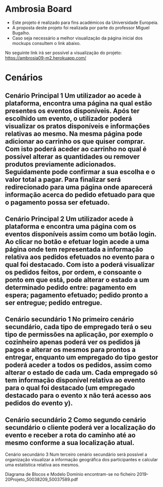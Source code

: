  Ambrosia Board
 ==============
 
* Este projeto é realizado para fins académicos da Universidade Europeia. 
* A proposta deste projeto foi realizada por parte do professor Miguel Bugalho.
* Caso seja necessário a melhor visualização da página inicial dos mockups consultem o link abaixo.

No seguinte link irá ser possível a visualização do projeto:
https://ambrosia09-m2.herokuapp.com/


Cenários
=====================
Cenário Principal 1
Um utilizador ao acede à plataforma, encontra uma página na qual estão presentes os eventos disponíveis. Após ter escolhido um evento, o utilizador poderá visualizar os pratos disponíveis e informações relativas ao mesmo. Na mesma página pode adicionar ao carrinho os que quiser comprar. Com isto poderá aceder ao carrinho no qual é possível alterar as quantidades ou remover produtos previamente adicionados. Seguidamente pode confirmar a sua escolha e o valor total a pagar. Para finalizar será redirecionado para uma página onde aparecerá informação acerca do pedido efetuado para que o pagamento possa ser efetuado. 
--------
Cenário Principal 2
Um utilizador acede à plataforma e encontra uma página com os eventos disponíveis assim como um botão login. Ao clicar no botão e efetuar login acede a uma página onde tem representada a informação relativa aos pedidos efetuados no evento para o qual foi destacado. Com isto a poderá visualizar os pedidos feitos, por ordem, e consoante o ponto em que está, pode alterar o estado a um determinado pedido entre: pagamento em espera; pagamento efetuado; pedido pronto a ser entregue; pedido entregue.
-------
Cenário secundário 1
No primeiro cenário secundário, cada tipo de empregado terá o seu tipo de permissões na aplicação, por exemplo o cozinheiro apenas poderá ver os pedidos já pagos e alterar os mesmos para prontos a entregar, enquanto um empregado do tipo gestor poderá aceder a todos os pedidos, assim como alterar o estado de cada um. Cada empregado só tem informação disponível relativa ao evento para o qual foi destacado (um empregado destacado para o evento x não terá acesso aos pedidos do evento y).
------
Cenário secundário 2
Como segundo cenário secundário o cliente poderá ver a localização do evento e receber a rota do caminho até ao mesmo conforme a sua localização atual. 
------
Cenário secundário 3
Num terceiro cenário secundário será possível a organização visualizar a informação geográfica dos participantes e calcular uma estatística relativa aos mesmos.


Diagrama de Blocos e Modelo Domínio encontram-se no ficheiro 2019-20Projeto_50038209_50037589.pdf




